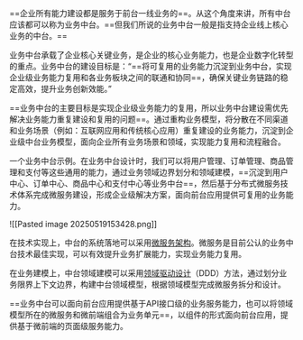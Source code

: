 ==企业所有能力建设都是服务于前台一线业务的==。从这个角度来讲，所有中台应该都可以称为业务中台。==但我们所说的业务中台一般是指支持企业线上核心业务的中台。==

业务中台承载了企业核心关键业务，是企业的核心业务能力，也是企业数字化转型的重点。业务中台的建设目标是：“==将可复用的业务能力沉淀到业务中台，实现企业级业务能力复用和各业务板块之间的联通和协同==，确保关键业务链路的稳定高效，提升业务创新效能。”

==业务中台的主要目标是实现企业级业务能力的复用，所以业务中台建设需优先解决业务能力重复建设和复用的问题==。通过重构业务模型，将分散在不同渠道和业务场景（例如：互联网应用和传统核心应用）重复建设的业务能力，沉淀到企业级中台业务模型，面向企业所有业务场景和领域，实现能力复用和流程融合。

一个业务中台示例。在业务中台设计时，我们可以将用户管理、订单管理、商品管理和支付等这些通用的能力，通过业务领域边界划分和领域建模，==沉淀到用户中心、订单中心、商品中心和支付中心等业务中台==，然后基于分布式微服务技术体系完成微服务建设，形成企业级解决方案，面向前台应用提供可复用的业务能力。

![[Pasted image 20250519153428.png]]

在技术实现上，中台的系统落地可以采用[微服务架构](https://zhida.zhihu.com/search?content_id=169565307&content_type=Article&match_order=1&q=%E5%BE%AE%E6%9C%8D%E5%8A%A1%E6%9E%B6%E6%9E%84&zhida_source=entity)。微服务是目前公认的业务中台技术最佳实现，可以有效提升业务扩展能力，实现业务能力复用。

在业务建模上，中台领域建模可以采用[领域驱动设计](https://zhida.zhihu.com/search?content_id=169565307&content_type=Article&match_order=1&q=%E9%A2%86%E5%9F%9F%E9%A9%B1%E5%8A%A8%E8%AE%BE%E8%AE%A1&zhida_source=entity)（DDD）方法，通过划分业务限界上下文边界，构建中台领域模型，根据领域模型完成微服务拆分和设计。

==业务中台可以面向前台应用提供基于API接口级的业务服务能力，也可以将领域模型所在的微服务和微前端组合为业务单元==，以组件的形式面向前台应用，提供基于微前端的页面级服务能力。